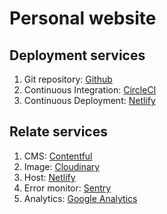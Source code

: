 # Personal website

## Deployment services

1. Git repository: [Github](https://github.com/kamontat/kamontat)
2. Continuous Integration: [CircleCI](https://app.circleci.com/pipelines/github/kamontat/kamontat)
3. Continuous Deployment: [Netlify](https://app.netlify.com/sites/kamontat/overview)

## Relate services

1. CMS: [Contentful](https://www.contentful.com/)
2. Image: [Cloudinary](https://cloudinary.com/)
3. Host: [Netlify](https://www.netlify.com/)
4. Error monitor: [Sentry](https://sentry.io/)
5. Analytics: [Google Analytics](https://analytics.google.com/)

